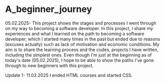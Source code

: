 # A_beginner_journey
05.02.2025- This project shows the stages and processes I went through on my way to becoming a software developer.
In this project, I share my experiences and what I learned on the path to becoming a software developer, which I started many times in the past but ended due to reasons (excuses actually) such as lack of motivation and economic conditions.
My aim is to share the learning process and the codes, projects I have written, including the simplest ones. Even though I'm just at the beginning as of today's date (05.02.2025), I hope to be able to show the paths I've gone through to new beginners with this project.

Update 1- 11.02.2025 I ended HTML courses and started CSS. 
